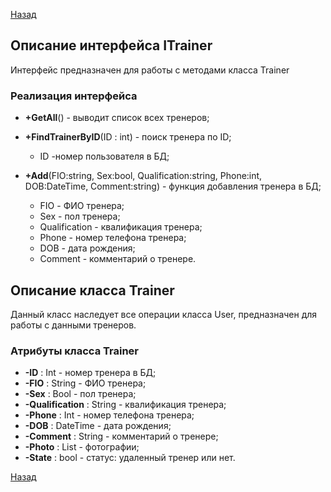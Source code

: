 [Назад](./API.md)

## Описание интерфейса ITrainer

Интерфейс предназначен для работы с методами класса Trainer

### Реализация интерфейса

+ **+GetAll**() - выводит список всех тренеров;

+ **+FindTrainerByID**(ID : int) - поиск тренера по ID;
    * ID -номер пользователя в БД;

+ **+Add**(FIO:string, Sex:bool,  Qualification:string, Phone:int, DOB:DateTime, Comment:string) - функция добавления тренера в БД;
	* FIO - ФИО тренера;
    * Sex - пол тренера;
    * Qualification - квалификация тренера;
    * Phone - номер телефона тренера;
    * DOB - дата рождения;
    * Comment - комментарий о тренере.

## Описание класса Trainer

Данный класс наследует все операции класса User, предназначен для работы с данными тренеров.

### Атрибуты класса Trainer

* **-ID** : Int - номер тренера в БД;
* **-FIO** : String - ФИО тренера;
* **-Sex** : Bool - пол тренера;
* **-Qualification** : String - квалификация тренера;
* **-Phone** : Int - номер телефона тренера;
* **-DOB** : DateTime - дата рождения;
* **-Comment** : String - комментарий о тренере;
* **-Photo** : List<Photos> - фотографии;
* **-State** : bool - статус: удаленный тренер или нет.

[Назад](./API.md)